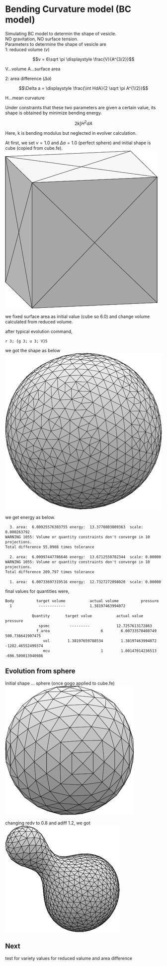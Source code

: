 # Bending Curvature model (BC model)

Simulating BC model to determin the shape of vesicle.  
NO gravitation, NO surface tension.  
Parameters to determine the shape of vesicle are  
1: reduced volume ($v$)
```math
v = 6\sqrt \pi  \displaystyle \frac{V}{A^{3/2}}
```  
V...volume
A...surface area


2: area difference ($\Delta a$)
```math
\Delta a = \displaystyle \frac{\int HdA}{2 \sqrt \pi A^{1/2}}
```
H...mean curvature


Under constraints that these two parameters are given a certain value,
its shape is obtained by minimize bending energy.
```math
2k \int H^2 dA
```
Here, k is bending modulus but neglected in evolver calculation.


At first, we set $v = 1.0$ and $\Delta a = 1.0$ (perfect sphere)
and initial shape is cube (copied from cube.fe).
![cube](img/cube.png)

we fixed surface area as initial value (cube so 6.0)
and change volume calculated from reduced volume.

after typical evolution command,  
```evolver
r 3; {g 3; u 3; V}5
```
we got the shape as below  
![sphere](img/sphere.png)

we get energy as below.  
```evolver
  3. area:  6.00925576303755 energy:  13.3770803009363  scale: 0.000263792
WARNING 1055: Volume or quantity constraints don't converge in 10 projections.
Total difference 55.0908 times tolerance

  2. area:  6.00997447786646 energy:  13.6712550782344  scale: 0.00000
WARNING 1055: Volume or quantity constraints don't converge in 10 projections.
Total difference 209.797 times tolerance

  1. area:  6.00733697319516 energy:  12.7327272098020  scale: 0.00000
```

final values for quantities were,
```evolver
Body          target volume           actual volume          pressure
  1            ------------           1.38197463994072 

            Quantity       target value           actual value                 pressure
               spsmc         ---------            12.7257613172863
              f_area                       6        6.00733570408749   500.736641907475
                 vol        1.38197659788534        1.38197463994072  -1282.46552499374
                 mcu                       1        1.00147014236513  -696.509013940986
```

## Evolution from sphere
Initial shape ... sphere (once gogo applied to cube.fe)  
![initial_sphere](img/initial_sphere.png)  


changing redv to 0.8 and adiff 1.2, we got  
![pear](img/redv_0.8_adiff_1.2.png)  

## Next
test for variety values for reduced valume and area difference  
